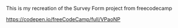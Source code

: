 This is my recreation of the Survey Form project from freecodecamp

https://codepen.io/freeCodeCamp/full/VPaoNP